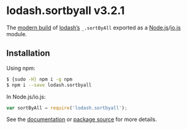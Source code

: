 # lodash.sortbyall v3.2.1

The [modern build](https://github.com/lodash/lodash/wiki/Build-Differences) of [lodash’s](https://lodash.com/) `_.sortByAll` exported as a [Node.js](http://nodejs.org/)/[io.js](https://iojs.org/) module.

## Installation

Using npm:

```bash
$ {sudo -H} npm i -g npm
$ npm i --save lodash.sortbyall
```

In Node.js/io.js:

```js
var sortByAll = require('lodash.sortbyall');
```

See the [documentation](https://lodash.com/docs#sortByAll) or [package source](https://github.com/lodash/lodash/blob/3.2.1-npm-packages/lodash.sortbyall) for more details.

